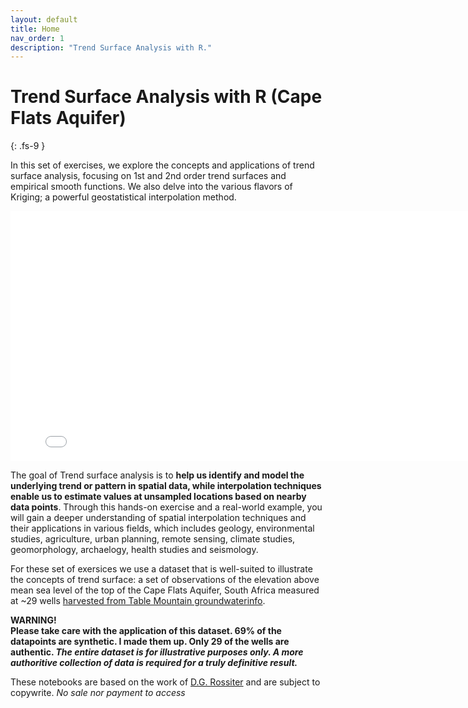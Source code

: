 ```yaml
---
layout: default
title: Home
nav_order: 1
description: "Trend Surface Analysis with R."
---
```


# Trend Surface Analysis with R (Cape Flats Aquifer)
{: .fs-9 }

In this set of exercises, we explore the concepts and applications of trend surface analysis, focusing on 1st and 2nd order trend surfaces and empirical smooth functions. We also delve into the various flavors of Kriging; a powerful geostatistical interpolation method.

<iframe src="{{site.baseurl | prepend: site.url}}/img/plotly.html" style="width: 800px; height: 400px; border: 0px"></iframe>

The goal of Trend surface analysis is to **help us identify and model the underlying trend or pattern in spatial data, while interpolation techniques enable us to estimate values at unsampled locations based on nearby data points**. Through this hands-on exercise and a real-world example, you will gain a deeper understanding of spatial interpolation techniques and their applications in various fields, which includes geology, environmental studies, agriculture, urban planning, remote sensing, climate studies, geomorphology, archaelogy, health studies and seismology.

For these set of exersices we use a dataset that is well-suited to illustrate the concepts of trend surface: a set of observations of the elevation above mean sea level of the top of the Cape Flats Aquifer, South Africa measured at ~29 wells [harvested from Table Mountain groundwaterinfo](https://tablemountain.groundwaterinfo.africa/index.php/view/map/?repository=tmwsa&project=1_water_source_areas). 

<!--<div class="alert alert-danger">
  <strong>WARNING!:</strong> 
**Please take care with the application of this dataset. 69% of the datapoints are synthetic. I made them up. Only 29 of the wells are authentic. _The entire dataset is for illustrative purposes only. A more authoritive collection of data is required for a truly definitive result._**</div>-->

**WARNING!**  
**Please take care with the application of this dataset. 69% of the datapoints are synthetic. I made them up. Only 29 of the wells are authentic. _The entire dataset is for illustrative purposes only. A more authoritive collection of data is required for a truly definitive result._**

These notebooks are based on the work of [D.G. Rossiter](https://cals.cornell.edu/david-rossiter) and are subject to copywrite. _No sale nor payment to access_
